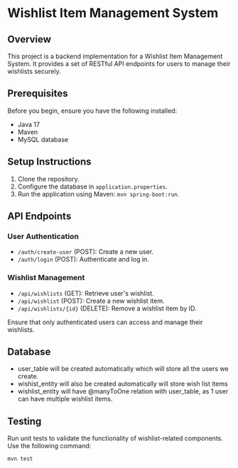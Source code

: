 # Wishlist Item Management System

## Overview

This project is a backend implementation for a Wishlist Item Management System. It provides a set of RESTful API endpoints for users to manage their wishlists securely.

## Prerequisites

Before you begin, ensure you have the following installed:

- Java 17
- Maven
- MySQL database

## Setup Instructions

1. Clone the repository.
2. Configure the database in `application.properties`.
3. Run the application using Maven: `mvn spring-boot:run`.

## API Endpoints

### User Authentication

- `/auth/create-user` (POST): Create a new user.
- `/auth/login` (POST): Authenticate and log in.

### Wishlist Management

- `/api/wishlists` (GET): Retrieve user's wishlist.
- `/api/wishlist` (POST): Create a new wishlist item.
- `/api/wishlists/{id}` (DELETE): Remove a wishlist item by ID.

Ensure that only authenticated users can access and manage their wishlists.

## Database 
 - user_table will be created automatically which will store all the users we create.
 - wishist_entity will also be created automatically will store wish list items
 - wishlist_entity will have @manyToOne relation with user_table, as 1 user can have multiple wishlist items.


## Testing

Run unit tests to validate the functionality of wishlist-related components. Use the following command:

```bash
mvn test

